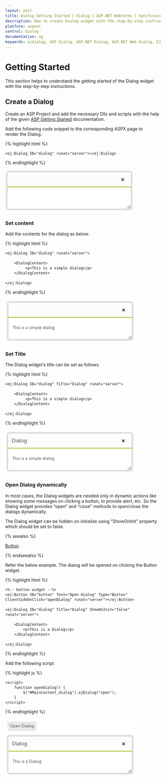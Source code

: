 ```yaml
---
layout: post
title: Dialog Getting Started | Dialog | ASP.NET Webforms | Syncfusion
description: How to create Dialog widget with the step-by-step instructions. 
platform: aspnet
control: Dialog
documentation: ug
keywords: ejdialog, ASP Dialog, ASP.NET Dialog, ASP.NET Web Dialog, EJ ASP.NET Dialog, Dialog ui, Web Dialog, ej Dialog, Dialog control
---
```


# Getting Started

This section helps to understand the getting started of the Dialog widget with the step-by-step instructions.

## Create a Dialog

Create an ASP Project and add the necessary Dlls and scripts with the help of the given [ASP Getting Started](http://help.syncfusion.com/aspnet/getting-started) documentation.

Add the following code snippet to the corresponding ASPX page to render the Dialog.

{% highlight html %}


    <ej:Dialog ID="dialog" runat="server"></ej:Dialog>


{% endhighlight %}



![Create Dialog](getting-started_images\getting-started_img1.png)

### Set content

Add the contents for the dialog as below.

{% highlight html %}


    <ej:Dialog ID="dialog" runat="server">

        <DialogContent>
             <p>This is a simple dialog</p>
        </DialogContent>

    </ej:Dialog>


{% endhighlight %}



![Add dialog content](getting-started_images\getting-started_img2.png)

### Set Title

The Dialog widget’s title can be set as follows.

{% highlight html %}


    <ej:Dialog ID="dialog" Title="Dialog" runat="server">

        <DialogContent>
             <p>This is a simple dialog</p>
        </DialogContent>

    </ej:Dialog>


{% endhighlight %}



![Set the title](getting-started_images\getting-started_img3.png)

### Open Dialog dynamically

In most cases, the Dialog widgets are needed only in dynamic actions like showing some messages on clicking a button, to provide alert, etc. So the Dialog widget provides “open” and “close” methods to open/close the dialogs dynamically.

The Dialog widget can be hidden on initialize using “ShowOnInit” property which should be set to false.

{% seealso %}

[Button](http://help.syncfusion.com/aspnet/button/getting-started).

{% endseealso %}


Refer the below example. The dialog will be opened on clicking the Button widget.

{% highlight html %}


    <%-- button widget --%>
    <ej:Button ID="button" Text="Open Dialog" Type="Button" ClientSideOnClick="openDialog" runat="server"></ej:Button>

    <ej:Dialog ID="dialog" Title="Dialog" ShowOnInit="false" runat="server">

        <DialogContent>
            <p>This is a Dialog</p>
        </DialogContent>

    </ej:Dialog>



{% endhighlight %}

Add the following script

{% highlight js %}


    <script>
        function openDialog() {
            $("#MainContent_dialog").ejDialog("open");
        }
    </script>



{% endhighlight %}



![Open-Dialog-dynamically](getting-started_images\getting-started_img4.png)

